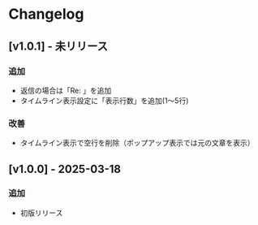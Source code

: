 # Changelog

## [v1.0.1] - 未リリース

### 追加

- 返信の場合は「Re: 」を追加
- タイムライン表示設定に「表示行数」を追加(1～5行)

### 改善

- タイムライン表示で空行を削除（ポップアップ表示では元の文章を表示）

## [v1.0.0] - 2025-03-18

### 追加

- 初版リリース 